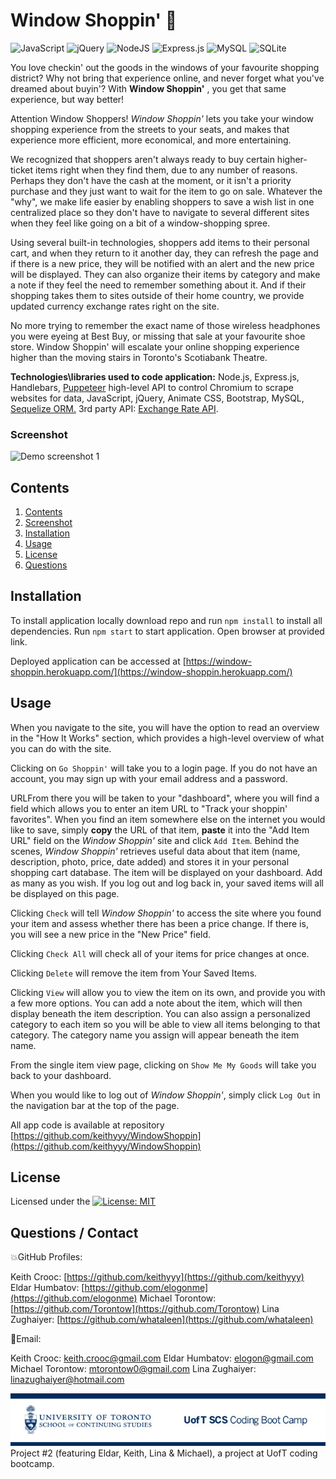 # Window Shoppin' :star2:
<img alt="JavaScript" src="https://img.shields.io/badge/javascript%20-%23323330.svg?&style=for-the-badge&logo=javascript&logoColor=%23F7DF1E"/> <img alt="jQuery" src="https://img.shields.io/badge/jquery%20-%230769AD.svg?&style=for-the-badge&logo=jquery&logoColor=white"/> <img alt="NodeJS" src="https://img.shields.io/badge/node.js%20-%2343853D.svg?&style=for-the-badge&logo=node.js&logoColor=white"/> <img alt="Express.js" src="https://img.shields.io/badge/express.js%20-%23404d59.svg?&style=for-the-badge"/> <img alt="MySQL" src="https://img.shields.io/badge/mysql-%2300f.svg?&style=for-the-badge&logo=mysql&logoColor=white"/> <img alt="SQLite" src ="https://img.shields.io/badge/sqlite-%2307405e.svg?&style=for-the-badge&logo=sqlite&logoColor=white"/>

You love checkin' out the goods in the windows of your favourite shopping district? Why not bring that experience online, and never forget what you've dreamed about buyin'? With **Window Shoppin'** , you get that same experience, but way better!

Attention Window Shoppers! *Window Shoppin'* lets you take your window shopping experience from the streets to your seats, and makes that experience more efficient, more economical, and more entertaining.

We recognized that shoppers aren't always ready to buy certain higher-ticket items right when they find them, due to any number of reasons. Perhaps they don't have the cash at the moment, or it isn't a priority purchase and they just want to wait for the item to go on sale. Whatever the "why", we make life easier by enabling shoppers to save a wish list in one centralized place so they don't have to navigate to several different sites when they feel like going on a bit of a window-shopping spree. 

Using several built-in technologies, shoppers add items to their personal cart, and when they return to it another day, they can refresh the page and if there is a new price, they will be notified with an alert and the new price will be displayed. They can also organize their items by category and make a note if they feel the need to remember something about it. And if their shopping takes them to sites outside of their home country, we provide updated currency exchange rates right on the site.

No more trying to remember the exact name of those wireless headphones you were eyeing at Best Buy, or missing that sale at your favourite shoe store. Window Shoppin' will escalate your online shopping experience higher than the moving stairs in Toronto's Scotiabank Theatre.

  **Technologies\libraries used to code application:** Node.js, Express.js, Handlebars, [Puppeteer](https://pptr.dev/) high-level API to control Chromium to scrape websites for data, JavaScript, jQuery, Animate CSS, Bootstrap, MySQL, [Sequelize ORM.](https://sequelize.org/)
  3rd party API: [Exchange Rate API](https://www.exchangerate-api.com/).

### Screenshot
![Demo screenshot 1](/public/images/demo.gif)
  

## Contents

1. [Contents](#contents)
2. [Screenshot](#screenshot)
3. [Installation](#installation)
4. [Usage](#usage)
5. [License](#license)
6. [Questions](#questions)

## Installation
To install application locally download repo and run `npm install` to install all dependencies. Run `npm start` to start application. Open browser at provided link.

Deployed application can be accessed at [https://window-shoppin.herokuapp.com/](https://window-shoppin.herokuapp.com/)

## Usage

When you navigate to the site, you will have the option to read an overview in the "How It Works" section, which provides a high-level overview of what you can do with the site. 

Clicking on `Go Shoppin'` will take you to a login page. If you do not have an account, you may sign up with your email address and a password.

URLFrom there you will be taken to your "dashboard", where you will find a field which allows you to enter an item URL to "Track your shoppin' favorites". When you find an item somewhere else on the internet you would like to save, simply **copy** the URL of that item, **paste** it into the "Add Item URL" field on the *Window Shoppin'* site and click `Add Item`. Behind the scenes, *Window Shoppin'* retrieves useful data about that item (name, description, photo, price, date added) and stores it in your personal shopping cart database. The item will be displayed on your dashboard. Add as many as you wish. If you log out and log back in, your saved items will all be displayed on this page.

Clicking `Check` will tell *Window Shoppin'* to access the site where you found your item and assess whether there has been a price change. If there is, you will see a new price in the "New Price" field.

Clicking `Check All` will check all of your items for price changes at once.

Clicking `Delete` will remove the item from Your Saved Items.

Clicking `View` will allow you to view the item on its own, and provide you with a few more options. You can add a note about the item, which will then display beneath the item description. You can also assign a personalized category to each item so you will be able to view all items belonging to that category. The category name you assign will appear beneath the item name.

From the single item view page, clicking on `Show Me My Goods` will take you back to your dashboard.

When you would like to log out of *Window Shoppin'*, simply click `Log Out` in the navigation bar at the top of the page. 

All app code is available at repository [https://github.com/keithyyy/WindowShoppin](https://github.com/keithyyy/WindowShoppin)

## License

Licensed under the [![License: MIT](https://img.shields.io/badge/License-MIT-yellow.svg)](https://opensource.org/licenses/MIT)

## Questions / Contact

:boom:GitHub Profiles: 

Keith Crooc: [https://github.com/keithyyy](https://github.com/keithyyy)
Eldar Humbatov: [https://github.com/elogonme](https://github.com/elogonme)
Michael Torontow: [https://github.com/Torontow](https://github.com/Torontow)
Lina Zughaiyer: [https://github.com/whataleen](https://github.com/whataleen)

:email:Email: 

Keith Crooc: [keith.crooc@gmail.com](mailto:keith.crooc@gmail.com)
Eldar Humbatov: [elogon@gmail.com](mailto:elogon@gmail.com)
Michael Torontow: [mtorontow0@gmail.com](mailto:mtorontow0@gmail.com)
Lina Zughaiyer: [linazughaiyer@hotmail.com](mailto:linazughaiyer@hotmail.com)

  
![UofT](/public/images/uoft.jpg)
Project #2 (featuring Eldar, Keith, Lina &amp; Michael), a project at UofT coding bootcamp.
